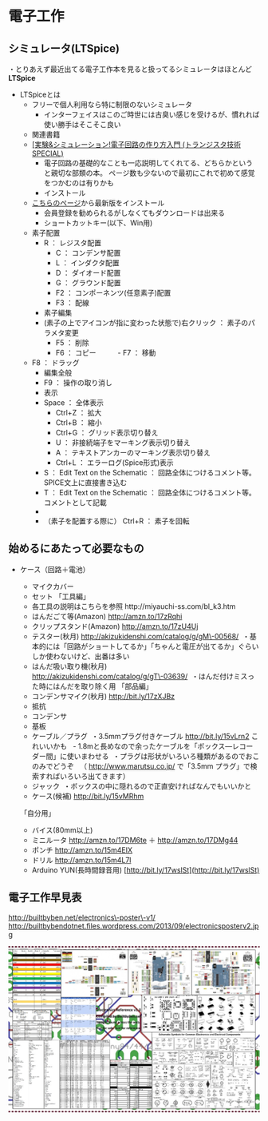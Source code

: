 # 電子工作
## シミュレータ\(LTSpice\)

・とりあえず最近出てる電子工作本を見ると扱ってるシミュレータはほとんど**LTSpice**
  - LTSpiceとは
      - フリーで個人利用なら特に制限のないシミュレータ
        - インターフェイスはこのご時世には古臭い感じを受けるが、慣れれば使い勝手はそこそこ良い
      - 関連書籍
      - [\[実験&シミュレーション\!電子回路の作り方入門 \(トランジスタ技術SPECIAL\)](http://www.amazon.co.jp/%E5%AE%9F%E9%A8%93-%E3%82%B7%E3%83%9F%E3%83%A5%E3%83%AC%E3%83%BC%E3%82%B7%E3%83%A7%E3%83%B3-%E9%9B%BB%E5%AD%90%E5%9B%9E%E8%B7%AF%E3%81%AE%E4%BD%9C%E3%82%8A%E6%96%B9%E5%85%A5%E9%96%80-%E3%83%88%E3%83%A9%E3%83%B3%E3%82%B8%E3%82%B9%E3%82%BF%E6%8A%80%E8%A1%93SPECIAL/dp/4789849236/ref=sr_1_fkmr0_1?ie=UTF8&amp;qid=1387093403&amp;sr=8-1-fkmr0&amp;keywords=%E3%83%88%E3%83%A9%E6%8A%80SPECIAL++%E3%82%B7%E3%83%9F%E3%83%A5%E3%83%AC%E3%83%BC%E3%82%B7%E3%83%A7%E3%83%B3)
          - 電子回路の基礎的なことも一応説明してくれてる、どちらかというと親切な部類の本。
              ページ数も少ないので最初にこれで初めて感覚をつかむのは有りかも
          - インストール
      - [こちらのページ](http://www.linear-tech.co.jp/designtools/software/)から最新版をインストール
          - 会員登録を勧められるがしなくてもダウンロードは出来る
        - ショートカットキー\(以下、Win用\)
      - 素子配置
          - R ： レジスタ配置
            - C ： コンデンサ配置
            - L ： インダクタ配置
            - D ： ダイオード配置
            - G ： グラウンド配置
            - F2 ： コンポーネンツ\(任意素子\)配置
            - F3 ： 配線
          - 素子編集
          - \(素子の上でアイコンが指に変わった状態で\)右クリック ： 素子のパラメタ変更
            - F5 ： 削除
            - F6 ： コピー
                - F7 ： 移動
      - F8 ： ドラッグ
          - 編集全般
          - F9 ： 操作の取り消し
          - 表示
          - Space ： 全体表示
            - Ctrl\+Z ： 拡大
            - Ctrl\+B ： 縮小
            - Ctrl\+G ： グリッド表示切り替え
            - U ： 非接続端子をマーキング表示切り替え
            - A ： テキストアンカーのマーキング表示切り替え
            - Ctrl\+L ： エラーログ\(Spice形式\)表示
          - S ： Edit Text on the Schematic ： 回路全体につけるコメント等。SPICE文上に直接書き込む
        - T ： Edit Text on the Schematic ： 回路全体につけるコメント等。コメントとして記載
        - 
        - （素子を配置する際に） Ctrl\+R  ：  素子を回転
## 始めるにあたって必要なもの
  - ケース（回路＋電池）
    - マイクカバー
    - セット
    「工具編」
    - 各工具の説明はこちらを参照 http://miyauchi\-ss.com/bl\_k3.htm
    - はんだごて等\(Amazon\) http://amzn.to/17zRqhi
    - クリップスタンド\(Amazon\) http://amzn.to/17zU4Uj
    - テスター\(秋月\) http://akizukidenshi.com/catalog/g/gM\-00568/
      ・基本的には「回路がショートしてるか」「ちゃんと電圧が出てるか」ぐらいしか使わないけど、出番は多い
     - はんだ吸い取り機\(秋月\) http://akizukidenshi.com/catalog/g/gT\-03639/
      ・はんだ付けミスった時にはんだを取り除く用
     「部品編」
    - コンデンサマイク\(秋月\) http://bit.ly/17zXJBz
    - 抵抗
    - コンデンサ
    - 基板
    - ケーブル／プラグ
      ・3.5mmプラグ付きケーブル http://bit.ly/15vLrn2 これいいかも
        - 1.8mと長めなので余ったケーブルを「ボックス―レコーダー間」に使いまわせる
       ・プラグは形状がいろいろ種類があるのでおこのみでどうぞ
        （ http://www.marutsu.co.jp/ で「3.5mm プラグ」で検索すればいろいろ出てきます）
     - ジャック
      ・ボックスの中に隠れるので正直安ければなんでもいいかと
     - ケース\(候補\) http://bit.ly/15vMRhm
    
    「自分用」
    - バイス\(80mm以上\)
    - ミニルータ http://amzn.to/17DM6te ＋ http://amzn.to/17DMg44
    - ポンチ http://amzn.to/15m4EIX
    - ドリル http://amzn.to/15m4L7l
    - Arduino YUN\(長時間録音用\) [http://bit.ly/17wslSt](http://bit.ly/17wslSt)
    
## 電子工作早見表

http://builtbyben.net/electronics\-poster\-v1/
http://builtbybendotnet.files.wordpress.com/2013/09/electronicsposterv2.jpg

![electronicsposterv2.jpg](image/electronicsposterv2.jpg)
